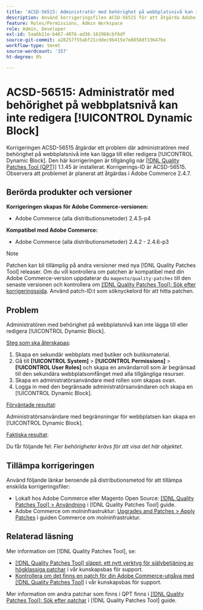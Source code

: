 ```yaml
---
title: 'ACSD-56515: Administratör med behörighet på webbplatsnivå kan inte redigera [!UICONTROL Dynamic Block]'
description: Använd korrigeringsfilen ACSD-56515 för att åtgärda Adobe Commerce-problemet där administratören med behörighet på webbplatsnivå inte kan lägga till eller redigera [!UICONTROL Dynamic Block].
feature: Roles/Permissions, Admin Workspace
role: Admin, Developer
exl-id: 5aa6b11e-b467-4076-ad36-162966cbf6df
source-git-commit: a28257f55abf21cddec9b415e7e8858df33647be
workflow-type: tm+mt
source-wordcount: '357'
ht-degree: 0%

---
```


# ACSD-56515: Administratör med behörighet på webbplatsnivå kan inte redigera [!UICONTROL Dynamic Block]

Korrigeringen ACSD-56515 åtgärdar ett problem där administratören med behörighet på webbplatsnivå inte kan lägga till eller redigera [!UICONTROL Dynamic Block]. Den här korrigeringen är tillgänglig när [[!DNL Quality Patches Tool (QPT)]](/help/announcements/adobe-commerce-announcements/magento-quality-patches-released-new-tool-to-self-serve-quality-patches.md) 1.1.45 är installerat. Korrigerings-ID är ACSD-56515. Observera att problemet är planerat att åtgärdas i Adobe Commerce 2.4.7.

## Berörda produkter och versioner

**Korrigeringen skapas för Adobe Commerce-versionen:**

* Adobe Commerce (alla distributionsmetoder) 2.4.5-p4

**Kompatibel med Adobe Commerce:**

* Adobe Commerce (alla distributionsmetoder) 2.4.2 - 2.4.6-p3

>[!NOTE]
>
>Patchen kan bli tillämplig på andra versioner med nya [!DNL Quality Patches Tool] releaser. Om du vill kontrollera om patchen är kompatibel med din Adobe Commerce-version uppdaterar du `magento/quality-patches` till den senaste versionen och kontrollera om [[!DNL Quality Patches Tool]: Sök efter korrigeringssida](https://experienceleague.adobe.com/tools/commerce-quality-patches/index.html). Använd patch-ID:t som söknyckelord för att hitta patchen.

## Problem

Administratören med behörighet på webbplatsnivå kan inte lägga till eller redigera [!UICONTROL Dynamic Block].

<u>Steg som ska återskapas</u>:

1. Skapa en sekundär webbplats med butiker och butiksmaterial.
1. Gå till **[!UICONTROL System]** > **[!UICONTROL Permissions]** > **[!UICONTROL User Roles]** och skapa en användarroll som är begränsad till den sekundära webbplatsomfånget med alla tillgängliga resurser.
1. Skapa en administratörsanvändare med rollen som skapas ovan.
1. Logga in med den begränsade administratörsanvändaren och skapa en [!UICONTROL Dynamic Block].

<u>Förväntade resultat</u>:

Administratörsanvändare med begränsningar för webbplatsen kan skapa en [!UICONTROL Dynamic Block].

<u>Faktiska resultat</u>:

Du får följande fel: *Fler behörigheter krävs för att visa det här objektet*.

## Tillämpa korrigeringen

Använd följande länkar beroende på distributionsmetod för att tillämpa enskilda korrigeringsfiler:

* Lokalt hos Adobe Commerce eller Magento Open Source: [[!DNL Quality Patches Tool] > Användning](https://experienceleague.adobe.com/docs/commerce-operations/tools/quality-patches-tool/usage.html) i [!DNL Quality Patches Tool] guide.
* Adobe Commerce om molninfrastruktur: [Upgrades and Patches > Apply Patches](https://experienceleague.adobe.com/docs/commerce-cloud-service/user-guide/develop/upgrade/apply-patches.html) i guiden Commerce om molninfrastruktur.

## Relaterad läsning

Mer information om [!DNL Quality Patches Tool], se:

* [[!DNL Quality Patches Tool] släppt: ett nytt verktyg för självbetjäning av högklassiga patchar](/help/announcements/adobe-commerce-announcements/magento-quality-patches-released-new-tool-to-self-serve-quality-patches.md) i vår kunskapsbas för support.
* [Kontrollera om det finns en patch för din Adobe Commerce-utgåva med [!DNL Quality Patches Tool]](/help/support-tools/patches-available-in-qpt-tool/check-patch-for-magento-issue-with-magento-quality-patches.md) i vår kunskapsbas för support.

Mer information om andra patchar som finns i QPT finns i [[!DNL Quality Patches Tool]: Sök efter patchar](https://experienceleague.adobe.com/tools/commerce-quality-patches/index.html) i [!DNL Quality Patches Tool] guide.
